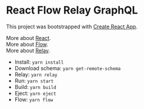 # React Flow Relay GraphQL

This project was bootstrapped with [Create React App](https://github.com/facebookincubator/create-react-app).  

More about [React](https://reactjs.org).  
More about [Flow](https://flow.org).  
More about [Relay](https://facebook.github.io/relay).  

* Install: `yarn install`
* Download schema: `yarn get-remote-schema`
* Relay: `yarn relay`
* Run: `yarn start`
* Build: `yarn build`
* Eject: `yarn eject`
* Flow: `yarn flow`
 
 

